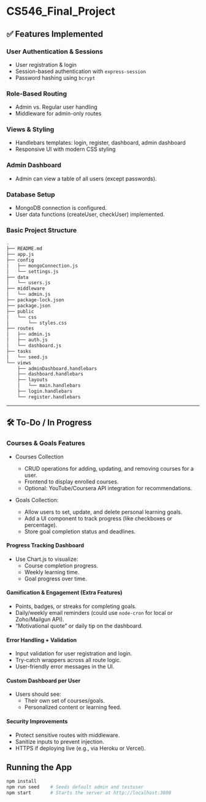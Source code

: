 # CS546_Final_Project

## ✅ Features Implemented

### User Authentication & Sessions

- User registration & login
- Session-based authentication with `express-session`
- Password hashing using `bcrypt`

### Role-Based Routing

- Admin vs. Regular user handling
- Middleware for admin-only routes

### Views & Styling

- Handlebars templates: login, register, dashboard, admin dashboard
- Responsive UI with modern CSS styling

### Admin Dashboard

- Admin can view a table of all users (except passwords).

### Database Setup

- MongoDB connection is configured.
- User data functions (createUser, checkUser) implemented.

### Basic Project Structure

```bash
.
├── README.md
├── app.js
├── config
│   ├── mongoConnection.js
│   └── settings.js
├── data
│   └── users.js
├── middleware
│   └── admin.js
├── package-lock.json
├── package.json
├── public
│   └── css
│       └── styles.css
├── routes
│   ├── admin.js
│   ├── auth.js
│   └── dashboard.js
├── tasks
│   └── seed.js
└── views
    ├── adminDashboard.handlebars
    ├── dashboard.handlebars
    ├── layouts
    │   └── main.handlebars
    ├── login.handlebars
    └── register.handlebars
```

---

## 🛠️ To-Do / In Progress

### Courses & Goals Features

- Courses Collection

  - CRUD operations for adding, updating, and removing courses for a user.
  - Frontend to display enrolled courses.
  - Optional: YouTube/Coursera API integration for recommendations.

- Goals Collection:
  - Allow users to set, update, and delete personal learning goals.
  - Add a UI component to track progress (like checkboxes or percentage).
  - Store goal completion status and deadlines.

#### Progress Tracking Dashboard

- Use Chart.js to visualize:
  - Course completion progress.
  - Weekly learning time.
  - Goal progress over time.
  
#### Gamification & Engagement (Extra Features)

- Points, badges, or streaks for completing goals.
- Daily/weekly email reminders (could use `node-cron` for local or Zoho/Mailgun API).
- “Motivational quote” or daily tip on the dashboard.

#### Error Handling + Validation

- Input validation for user registration and login.
- Try-catch wrappers across all route logic.
- User-friendly error messages in the UI.

#### Custom Dashboard per User

- Users should see:
  - Their own set of courses/goals.
  - Personalized content or learning feed.
  
#### Security Improvements

- Protect sensitive routes with middleware.
- Sanitize inputs to prevent injection.
- HTTPS if deploying live (e.g., via Heroku or Vercel).

## Running the App

```bash
npm install
npm run seed    # Seeds default admin and testuser
npm start       # Starts the server at http://localhost:3000
```

